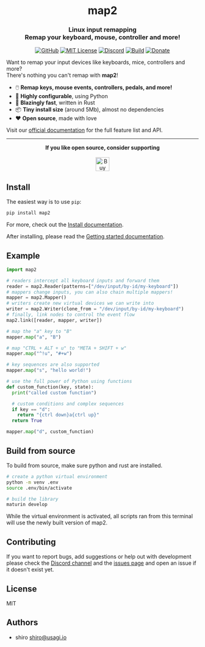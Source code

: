 <div align="center">
  <h1>map2</h1>
  <h3>Linux input remapping<br />Remap your keyboard, mouse, controller and more!</h3>

  [![GitHub](https://img.shields.io/badge/GitHub-code-blue?logo=github)](https://github.com/shiro/map2)
  [![MIT License](https://img.shields.io/github/license/shiro/map2?color=43A047)](https://github.com/shiro/map2/blob/main/LICENSE)
  [![Discord](https://img.shields.io/discord/1178929723208896543?label=Discord&color=5E35B1&logo=discord&logoColor=ffffff)](https://discord.gg/brKgH43XQN)
  [![Build](https://img.shields.io/github/actions/workflow/status/shiro/map2/CI.yml?color=00897B)](https://github.com/shiro/map2/actions/workflows/CI.yml)
  [![Donate](https://img.shields.io/badge/Ko--Fi-donate-orange?logo=ko-fi&color=E53935)](https://ko-fi.com/C0C3RTCCI)
</div>

Want to remap your input devices like keyboards, mice, controllers and more?  
There's nothing you can't remap with **map2**!

- :computer_mouse:  **Remap keys, mouse events, controllers, pedals, and more!**
- :wrench:  **Highly configurable**, using Python
- :rocket: **Blazingly fast**, written in Rust
- :package: **Tiny install size** (around 5Mb), almost no dependencies
- :heart: **Open source**, made with love

Visit our [official documentation](https://shiro.github.io/map2/en/basics/introduction)
for the full feature list and API.

---

<div align="center">
    <b>If you like open source, consider supporting</b>
    <br/>
    <br/>
    <a href='https://ko-fi.com/C0C3RTCCI' target='_blank'><img height='36' style='border:0px;height:36px;' src='https://storage.ko-fi.com/cdn/kofi3.png?v=3' border='0' alt='Buy Me a Coffee at ko-fi.com' /></a>
</div>

## Install

The easiest way is to use `pip`:

```bash
pip install map2
```

For more, check out the [Install documentation](https://shiro.github.io/map2/en/basics/install/).

After installing, please read the
[Getting started documentation](https://shiro.github.io/map2/en/basics/getting-started).

## Example

```python
import map2

# readers intercept all keyboard inputs and forward them
reader = map2.Reader(patterns=["/dev/input/by-id/my-keyboard"])
# mappers change inputs, you can also chain multiple mappers!
mapper = map2.Mapper()
# writers create new virtual devices we can write into
writer = map2.Writer(clone_from = "/dev/input/by-id/my-keyboard")
# finally, link nodes to control the event flow
map2.link([reader, mapper, writer])

# map the "a" key to "B"
mapper.map("a", "B")

# map "CTRL + ALT + u" to "META + SHIFT + w"
mapper.map("^!u", "#+w")

# key sequences are also supported
mapper.map("s", "hello world!")

# use the full power of Python using functions
def custom_function(key, state):
  print("called custom function")

  # custom conditions and complex sequences
  if key == "d":
    return "{ctrl down}a{ctrl up}"
  return True

mapper.map("d", custom_function)
```

## Build from source

To build from source, make sure python and rust are installed.

```bash
# create a python virtual environment
python -m venv .env
source .env/bin/activate

# build the library
maturin develop
```

While the virtual environment is activated, all scripts ran from this terminal
will use the newly built version of map2.


## Contributing

If you want to report bugs, add suggestions or help out with development please
check the [Discord channel](https://discord.gg/brKgH43XQN) and the [issues page](https://github.com/shiro/map2/issues) and open an issue
if it doesn't exist yet.

## License

MIT

## Authors

- shiro <shiro@usagi.io>
